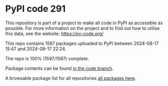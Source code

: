 # PyPI code 291

This repository is part of a project to make all code in PyPI as accessible as possible. For more information 
on the project and to find out how to utilise this data, see the website: https://py-code.org/

This repo contains 1597 packages uploaded to PyPI between 
2024-08-17 15:47 and 2024-08-17 22:24.

The repo is 100% (1597/1597) complete.

Package contents can be found [in the code branch](https://github.com/pypi-data/pypi-mirror-291/tree/code/packages).

A browsable package list for all repositories [all packages here](https://py-code.org/repositories/pypi-mirror-291).


